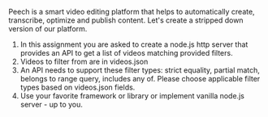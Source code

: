 Peech is a smart video editing platform that helps to automatically create, transcribe, optimize and publish content.
Let's create a stripped down version of our platform.

1. In this assignment you are asked to create a node.js http server that provides an API to get a list of videos matching provided filters.
2. Videos to filter from are in videos.json
3. An API needs to support these filter types: strict equality, partial match, belongs to range query, includes any of. Please choose applicable filter types based on videos.json fields.
4. Use your favorite framework or library or implement vanilla node.js server - up to you.